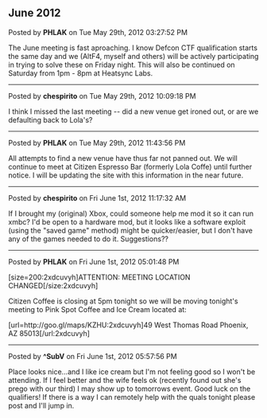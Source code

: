 ## June 2012
Posted by **PHLAK** on Tue May 29th, 2012 03:27:52 PM

The June meeting is fast aproaching.  I know Defcon CTF qualification starts the same day and we (AltF4, myself and others) will be actively participating in trying to solve these on Friday night.  This will also be continued on Saturday from 1pm - 8pm at Heatsync Labs.

--------------------------------------------------------------------------------

Posted by **chespirito** on Tue May 29th, 2012 10:09:18 PM

I think I missed the last meeting -- did a new venue get ironed out, or are we defaulting back to Lola's?

--------------------------------------------------------------------------------

Posted by **PHLAK** on Tue May 29th, 2012 11:43:56 PM

All attempts to find a new venue have thus far not panned out.  We will continue to meet at Citizen Espresso Bar (formerly Lola Coffe) until further notice.  I will be updating the site with this information in the near future.

--------------------------------------------------------------------------------

Posted by **chespirito** on Fri June 1st, 2012 11:17:32 AM

If I brought my (original) Xbox, could someone help me mod it so it can run xmbc? I'd be open to a hardware mod, but it looks like a software exploit (using the &quot;saved game&quot; method) might be quicker/easier, but I don't have any of the games needed to do it. Suggestions??

--------------------------------------------------------------------------------

Posted by **PHLAK** on Fri June 1st, 2012 05:01:48 PM

[size=200:2xdcuvyh]ATTENTION: MEETING LOCATION CHANGED[/size:2xdcuvyh]

Citizen Coffee is closing at 5pm tonight so we will be moving tonight's meeting to Pink Spot Coffee and Ice Cream located at:

[url=http&#58;//goo&#46;gl/maps/KZHU:2xdcuvyh]49 West Thomas Road
Phoenix, AZ 85013[/url:2xdcuvyh]

--------------------------------------------------------------------------------

Posted by **^SubV** on Fri June 1st, 2012 05:57:56 PM

Place looks nice...and I like ice cream but I'm not feeling good so I won't be attending.  If I feel better and the wife feels ok (recently found out she's prego with our third) I may show up to tomorrows event.  Good luck on the qualifiers!  If there is a way I can remotely help with the quals tonight please post and I'll jump in.
